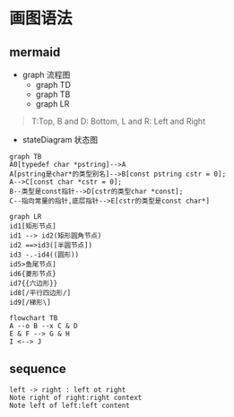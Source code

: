 # 画图语法

## mermaid

- graph 流程图
  - graph TD
  - graph TB
  - graph LR

> T:Top, B and D: Bottom, L and R: Left and Right

- stateDiagram 状态图

```mermaid
graph TB
A0[typedef char *pstring]-->A
A[pstring是char*的类型别名]-->B[const pstring cstr = 0]; 
A-->C[const char *cstr = 0];
B--类型是const指针-->D[cstr的类型char *const];
C--指向常量的指针,底层指针-->E[cstr的类型是const char*]
```

```mermaid
graph LR
id1[矩形节点]
id1 --> id2(矩形圆角节点)
id2 ==>id3([半圆节点])
id3 -.-id4((圆形))
id5>鱼尾节点]
id6{菱形节点}
id7{{六边形}}
id8[/平行四边形/]
id9[/梯形\]
```

```mermaid
flowchart TB
A --o B --x C & D
E & F --> G & H
I <--> J
```

## sequence

```sequence
left -> right : left ot right
Note right of right:right context
Note left of left:left content
```